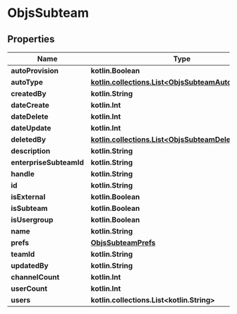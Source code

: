 
# ObjsSubteam

## Properties
Name | Type | Description | Notes
------------ | ------------- | ------------- | -------------
**autoProvision** | **kotlin.Boolean** |  | 
**autoType** | [**kotlin.collections.List&lt;ObjsSubteamAutoTypeInner&gt;**](ObjsSubteamAutoTypeInner.md) |  | 
**createdBy** | **kotlin.String** |  | 
**dateCreate** | **kotlin.Int** |  | 
**dateDelete** | **kotlin.Int** |  | 
**dateUpdate** | **kotlin.Int** |  | 
**deletedBy** | [**kotlin.collections.List&lt;ObjsSubteamDeletedByInner&gt;**](ObjsSubteamDeletedByInner.md) |  | 
**description** | **kotlin.String** |  | 
**enterpriseSubteamId** | **kotlin.String** |  | 
**handle** | **kotlin.String** |  | 
**id** | **kotlin.String** |  | 
**isExternal** | **kotlin.Boolean** |  | 
**isSubteam** | **kotlin.Boolean** |  | 
**isUsergroup** | **kotlin.Boolean** |  | 
**name** | **kotlin.String** |  | 
**prefs** | [**ObjsSubteamPrefs**](ObjsSubteamPrefs.md) |  | 
**teamId** | **kotlin.String** |  | 
**updatedBy** | **kotlin.String** |  | 
**channelCount** | **kotlin.Int** |  |  [optional]
**userCount** | **kotlin.Int** |  |  [optional]
**users** | **kotlin.collections.List&lt;kotlin.String&gt;** |  |  [optional]



